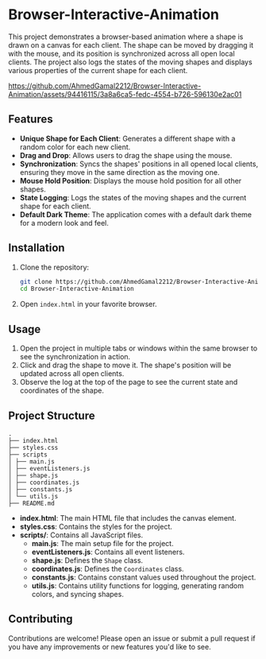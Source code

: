 # Browser-Interactive-Animation

This project demonstrates a browser-based animation where a shape is drawn on a canvas for each client. The shape can be moved by dragging it with the mouse, and its position is synchronized across all open local clients. The project also logs the states of the moving shapes and displays various properties of the current shape for each client.


https://github.com/AhmedGamal2212/Browser-Interactive-Animation/assets/94416115/3a8a6ca5-fedc-4554-b726-596130e2ac01


## Features

- **Unique Shape for Each Client**: Generates a different shape with a random color for each new client.
- **Drag and Drop**: Allows users to drag the shape using the mouse.
- **Synchronization**: Syncs the shapes' positions in all opened local clients, ensuring they move in the same direction as the moving one.
- **Mouse Hold Position**: Displays the mouse hold position for all other shapes.
- **State Logging**: Logs the states of the moving shapes and the current shape for each client.
- **Default Dark Theme**: The application comes with a default dark theme for a modern look and feel.

## Installation

1. Clone the repository:
    ```sh
    git clone https://github.com/AhmedGamal2212/Browser-Interactive-Animation.git
    cd Browser-Interactive-Animation
    ```

2. Open `index.html` in your favorite browser.

## Usage

1. Open the project in multiple tabs or windows within the same browser to see the synchronization in action.
2. Click and drag the shape to move it. The shape's position will be updated across all open clients.
3. Observe the log at the top of the page to see the current state and coordinates of the shape.

## Project Structure

```
.
├── index.html
├── styles.css
├── scripts
│ ├── main.js
│ ├── eventListeners.js
│ ├── shape.js
│ ├── coordinates.js
│ ├── constants.js
│ └── utils.js
├── README.md

```


- **index.html**: The main HTML file that includes the canvas element.
- **styles.css**: Contains the styles for the project.
- **scripts/**: Contains all JavaScript files.
  - **main.js**: The main setup file for the project.
  - **eventListeners.js**: Contains all event listeners.
  - **shape.js**: Defines the `Shape` class.
  - **coordinates.js**: Defines the `Coordinates` class.
  - **constants.js**: Contains constant values used throughout the project.
  - **utils.js**: Contains utility functions for logging, generating random colors, and syncing shapes.

## Contributing

Contributions are welcome! Please open an issue or submit a pull request if you have any improvements or new features you'd like to see.

